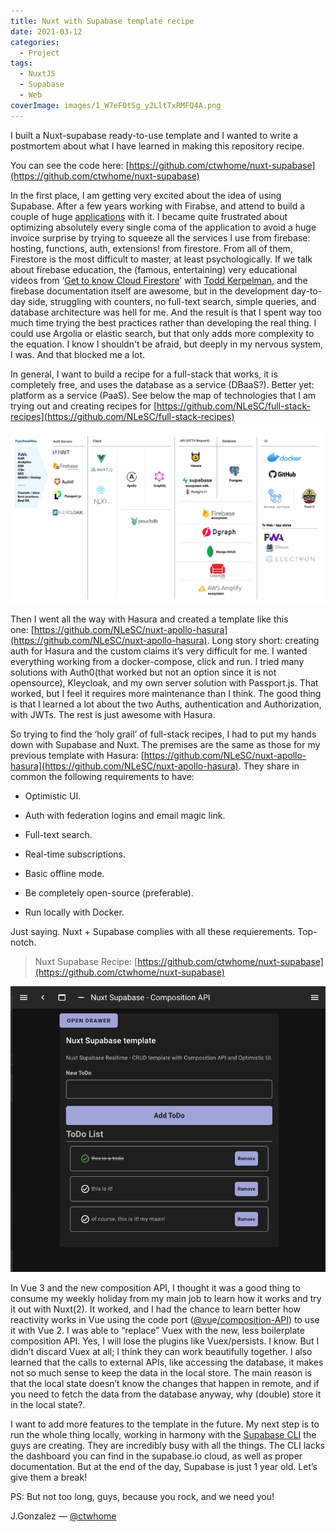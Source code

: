 ```yaml
---
title: Nuxt with Supabase template recipe
date: 2021-03-12
categories:
  - Project
tags:
  - NuxtJS
  - Supabase
  - Web
coverImage: images/1_W7eF0tSg_y2LltTxRMFQ4A.png
---
```


I built a Nuxt-supabase ready-to-use template and I wanted to write a postmortem about what I have learned in making this repository recipe.

You can see the code here: [https://github.com/ctwhome/nuxt-supabase](https://github.com/ctwhome/nuxt-supabase)

In the first place, I am getting very excited about the idea of using Supabase. After a few years working with Firabse, and attend to build a couple of huge [applications](http://ideasdiamond.com/) with it. I became quite frustrated about optimizing absolutely every single coma of the application to avoid a huge invoice surprise by trying to squeeze all the services I use from firebase: hosting, functions, auth, extensions! from firestore. From all of them, Firestore is the most difficult to master, at least psychologically. If we talk about firebase education, the (famous, entertaining) very educational videos from ‘[Get to know Cloud Firestore](https://www.youtube.com/watch?v=v_hR4K4auoQ&list=PLl-K7zZEsYLluG5MCVEzXAQ7ACZBCuZgZ)’ with [Todd Kerpelman](https://ctwhome.com/), and the firebase documentation itself are awesome, but in the development day-to-day side, struggling with counters, no full-text search, simple queries, and database architecture was hell for me. And the result is that I spent way too much time trying the best practices rather than developing the real thing. I could use Argolia or elastic search, but that only adds more complexity to the equation. I know I shouldn't be afraid, but deeply in my nervous system, I was. And that blocked me a lot.

In general, I want to build a recipe for a full-stack that works, it is completely free, and uses the database as a service (DBaaS?). Better yet: platform as a service (PaaS). See below the map of technologies that I am trying out and creating recipes for [https://github.com/NLeSC/full-stack-recipes](https://github.com/NLeSC/full-stack-recipes)

![My Own full stack of depth research](./images/stack.png)

Then I went all the way with Hasura and created a template like this one: [https://github.com/NLeSC/nuxt-apollo-hasura](https://github.com/NLeSC/nuxt-apollo-hasura). Long story short: creating auth for Hasura and the custom claims it’s very difficult for me. I wanted everything working from a docker-compose, click and run. I tried many solutions with Auth0(that worked but not an option since it is not opensource), Kleycloak, and my own server solution with Passport.js. That worked, but I feel it requires more maintenance than I think. The good thing is that I learned a lot about the two Auths, authentication and Authorization, with JWTs. The rest is just awesome with Hasura.

So trying to find the ‘holy grail’ of full-stack recipes, I had to put my hands down with Supabase and Nuxt. The premises are the same as those for my previous template with Hasura: [https://github.com/NLeSC/nuxt-apollo-hasura](https://github.com/NLeSC/nuxt-apollo-hasura). They share in common the following requirements to have:

- Optimistic UI.

- Auth with federation logins and email magic link.

- Full-text search.

- Real-time subscriptions.

- Basic offline mode.

- Be completely open-source (preferable).

- Run locally with Docker.

Just saying. Nuxt + Supabase complies with all these requierements. Top-notch.

> Nuxt Supabase Recipe: [https://github.com/ctwhome/nuxt-supabase](https://github.com/ctwhome/nuxt-supabase)

![](./images/0*hADHoOaaivxwSvbW.png)

In Vue 3 and the new composition API, I thought it was a good thing to consume my weekly holiday from my main job to learn how it works and try it out with Nuxt(2). It worked, and I had the chance to learn better how reactivity works in Vue using the code port ([@vu](http://twitter.com/vuw/composition-api)e[/composition-API](http://twitter.com/vuw/composition-api)) to use it with Vue 2. I was able to “replace” Vuex with the new, less boilerplate composition API. Yes, I will lose the plugins like Vuex/persists. I know. But I didn’t discard Vuex at all; I think they can work beautifully together. I also learned that the calls to external APIs, like accessing the database, it makes not so much sense to keep the data in the local store. The main reason is that the local state doesn’t know the changes that happen in remote, and if you need to fetch the data from the database anyway, why (double) store it in the local state?.

I want to add more features to the template in the future. My next step is to run the whole thing locally, working in harmony with the [Supabase CLI](https://github.com/supabase/cli) the guys are creating. They are incredibly busy with all the things. The CLI lacks the dashboard you can find in the supabase.io cloud, as well as proper documentation. But at the end of the day, Supabase is just 1 year old. Let’s give them a break!

PS: But not too long, guys, because you rock, and we need you!

J.Gonzalez — [@ctwhome](http://twitter.com/ctwhome)
